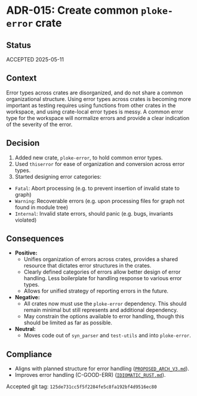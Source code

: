 # ADR-015: Create common `ploke-error` crate

## Status
ACCEPTED 2025-05-11

## Context
Error types across crates are disorganized, and do not share a common organizational structure. Using error types across crates is becoming more important as testing requires using functions from other crates in the workspace, and using crate-local error types is messy. A common error type for the workspace will normalize errors and provide a clear indication of the severity of the error.

## Decision
1.  Added new crate, `ploke-error`, to hold common error types.
2.  Used `thiserror` for ease of organization and conversion across error types.
3.  Started designing error categories:
  - `Fatal`: Abort processing (e.g. to prevent insertion of invalid state to graph)
  - `Warning`: Recoverable errors (e.g. upon processing files for graph not found in module tree)
  - `Internal`: Invalid state errors, should panic (e.g. bugs, invariants violated)

## Consequences
- **Positive:**
    *   Unifies organization of errors across crates, provides a shared resource that dictates error structures in the crates.
    *   Clearly defined categories of errors allow better design of error handling. Less boilerplate for handling response to various error types.
    *   Allows for unified strategy of reporting errors in the future.
- **Negative:**
    *   All crates now must use the `ploke-error` dependency. This should remain minimal but still represents and additional dependency.
    *   May constrain the options available to error handling, though this should be limited as far as possible.
- **Neutral:**
    *   Moves code out of `syn_parser` and `test-utils` and into `ploke-error`.

## Compliance
- Aligns with planned structure for error handling ([`PROPOSED_ARCH_V3.md`](PROPOSED_ARCH_V3.md)).
- Improves error handling (C-GOOD-ERR) ([`IDIOMATIC_RUST.md`](ai_workflow/AI_Always_Instructions/IDIOMATIC_RUST.md)).

Accepted git tag: `125de731cc5f5f2284fe5c8fa192bf4d9516ec80`

